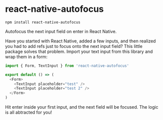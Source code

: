 # react-native-autofocus
`npm install react-native-autofocus`

Autofocus the next input field on enter in React Native.

Have you started with React Native, added a few inputs, and then realized you had to add refs just to focus onto the next input field? This little package solves that problem. Import your text input from this library and wrap them in a form:

```js
import { Form, TextInput } from 'react-native-autofocus'

export default () => (
  <Form>
    <TextInput placeholder="test" />
    <TextInput placeholder="test 2" />
  </Form>
)
```

Hit enter inside your first input, and the next field will be focused. The logic is all abtracted for you!
